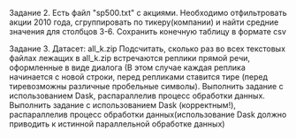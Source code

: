 Задание 2.
Есть файл "sp500.txt" с акциями. Необходимо отфильтровать акции 2010 года, сгруппировать по тикеру(компании) и найти средние значения для столбцов 3-6. Сохранить конечную таблицу в формате csv


Задание 3. Датасет: all_k.zip 
Подсчитать, сколько раз во всех текстовых файлах лежащих в all_k.zip встречаются реплики прямой речи, оформленные в виде диалога 
(В этом случае каждая реплика начинается с новой строки, перед репликами ставится тире (перед тиревозможны различные пробельные символы). Выполнить задание с использованием Dask, распараллелив процесс обработки данных. 
 Выполнить задание с использованием Dask (корректным!), распараллелив процесс обработки данных(использование Dask должно приводить к истинной параллельной обработке данных)